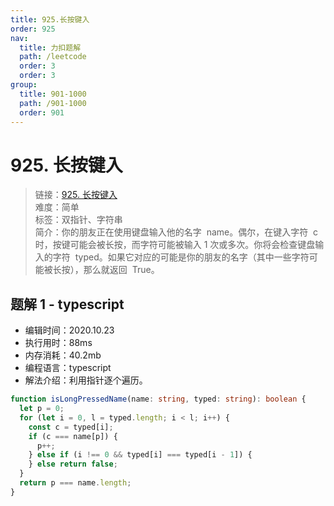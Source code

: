 ```yaml
---
title: 925.长按键入
order: 925
nav:
  title: 力扣题解
  path: /leetcode
  order: 3
  order: 3
group:
  title: 901-1000
  path: /901-1000
  order: 901
---
```


# 925. 长按键入

> 链接：[925. 长按键入](https://leetcode-cn.com/problems/long-pressed-name/)  
> 难度：简单  
> 标签：双指针、字符串  
> 简介：你的朋友正在使用键盘输入他的名字  name。偶尔，在键入字符  c  时，按键可能会被长按，而字符可能被输入 1 次或多次。你将会检查键盘输入的字符  typed。如果它对应的可能是你的朋友的名字（其中一些字符可能被长按），那么就返回  True。

## 题解 1 - typescript

- 编辑时间：2020.10.23
- 执行用时：88ms
- 内存消耗：40.2mb
- 编程语言：typescript
- 解法介绍：利用指针逐个遍历。

```typescript
function isLongPressedName(name: string, typed: string): boolean {
  let p = 0;
  for (let i = 0, l = typed.length; i < l; i++) {
    const c = typed[i];
    if (c === name[p]) {
      p++;
    } else if (i !== 0 && typed[i] === typed[i - 1]) {
    } else return false;
  }
  return p === name.length;
}
```
